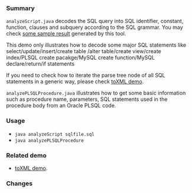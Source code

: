 ### Summary
`analyzeScript.java` decodes the SQL query into SQL identifier, constant, function, 
clauses and subquery according to the SQL grammar. You may check 
[some sample result](http://sqlparser.com/decoding-sql-grammar.php) generated by this tool.

This demo only illustrates how to decode some major SQL statements like select/update/insert/create table
/alter table/create view/create index/PLSQL create pacakge/MySQL create function/MySQL declare/return/if statements

If you need to check how to iterate the parse tree node of all SQL statements in a generic way, 
please check [toXML demo](../visitors).


`analyzePLSQLProcedure.java` illustrates how to get some basic information such as procedure name, parameters,
SQL statements used in the procedure body from an Oracle PLSQL code. 

 
### Usage
-  `java analyzeScript sqlfile.sql`
-  `java analyzePLSQLProcedure`


### Related demo
* [toXML demo](../visitors).

### Changes
